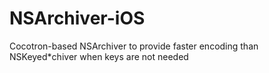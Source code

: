 # NSArchiver-iOS
Cocotron-based NSArchiver to provide faster encoding than NSKeyed*chiver when keys are not needed
